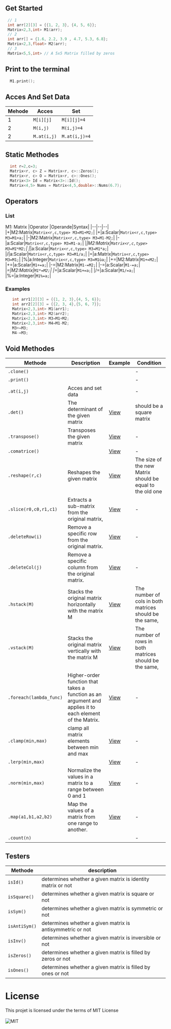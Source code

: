 ## Get Started   
``` C++  
 // 1  
 int arr[2][3] = {{1, 2, 3}, {4, 5, 6}};
 Matrix<2,3,int> M1(arr);
 // 2
 int arr[] = {1.6, 2.2, 3.9 , 4.7, 5.3, 6.8};
 Matrix<2,3,float> M2(arr);
 // 3
 Matrix<5,5,int> // A 5x5 Matrix filled by zeros
```
## Print to the terminal 
``` C++ 
  M1.print();
```
## Acces And Set Data
|Mehode|Acces|Set|
|-|--|--|
|1|`M[i][j]`|`M[i][j]=4`|
|2|`M(i,j)`|`M(i,j)=4`|
|2|`M.at(i,j)`|`M.at(i,j)=4`|
## Static Methodes 
``` C++
  int r=2,c=3;
  Matrix<r, c> Z = Matrix<r, c>::Zeros();
  Matrix<r, c> O = Matrix<r, c>::Ones();
  Matrix<3> Id = Matrix<3>::Id();
  Matrix<4,5> Nums = Matrix<4,5,double>::Nums(6.7);
```
## Operators 
  ### List
M1: Matrix
|Operator |Operande|Syntax|
|--|--|--|
|+|M2:Matrix|`Matrix<r,c,type> M3=M1+M2;`|
|+|a:Scalar|`Matrix<r,c,type> M3=M1+a;`|
|-|M2:Matrix|`Matrix<r,c,type> M3=M1-M2;`|
|-|a:Scalar|`Matrix<r,c,type> M3=M1-a;`|
|*|M2:Matrix|`Matrix<r,c,type> M3=M1*M2;`|
|*|a:Scalar|`Matrix<r,c,type> M3=M1*a;`|
|/|a:Scalar|`Matrix<r,c,type> M3=M1/a;`|
|=|a:Matrix|`Matrix<r,c,type> M3=M1;`|
|%|a:Integer|`Matrix<r,c,type> M3=M1ùa;`|
|+=|M2:Matrix|`M1+=M2;`|
|+=|a:Scalar|`M1+=a;`|
|-=|M2:Matrix|`M1-=M2;`|
|-=|a:Scalar|`M1-=a;`|
|*=|M2:Matrix|`M1*=M2;`|
|*=|a:Scalar|`M1+=a;`|
|/=|a:Scalar|`M1/=a;`|
|%=|a:Integer|`M1%=a;`|
  ### Examples
``` C++
   int arr1[2][3] = {{1, 2, 3},{4, 5, 6}};
   int arr2[2][3] = {{2, 3, 4},{5, 6, 7}};
   Matrix<2,3,int> M1(arr1);
   Matrix<2,3,int> M2(arr2);
   Matrix<2,3,int> M3=M1+M2;
   Matrix<2,3,int> M4=M1-M2;
   M3+=M3;
   M4-=M3;
```
## Void Methodes 
|Methode|Description|Example|Condition|
|-|--|-|--|
|`.clone()`|||-|
|`.print()`|||-|
|`.at(i,j)`|Acces and set data||-|
|`.det()`|The determinant of the given matrix|[View](https://github.com/zakarialaoui10/ZikoMatrix/edit/main/examples/2-0-Determinant)|should be a square matrix|
|`.transpose()`|Transposes the given matrix |[View](https://github.com/zakarialaoui10/ZikoMatrix/edit/main/examples/2-1-Transpose)|-|
|`.comatrice()`| |[View](https://github.com/zakarialaoui10/ZikoMatrix/edit/main/examples/Comatrice/comatrice.ino)|-|
|`.reshape(r,c)`|Reshapes the given matrix|[View](https://github.com/zakarialaoui10/ZikoMatrix/blob/main/examples/2-5-Reshape)|The size of the new Matrix should be equal to the old one|
|`.slice(r0,c0,r1,c1)`|Extracts a sub-matrix from the original matrix,|[View](https://github.com/zakarialaoui10/ZikoMatrix/blob/main/examples/2-4-Slice)|-|
|`.deleteRow(i)`|Remove a specific row from the original matrix.|[View](https://github.com/zakarialaoui10/ZikoMatrix/blob/main/examples/2-6-DeleteRow/)|-|
|`.deleteCol(j)`|Remove a specific column from the original matrix.|[View](https://github.com/zakarialaoui10/ZikoMatrix/blob/main/examples/2-7-DeleteCol/)|-|
|`.hstack(M)`|Stacks the original matrix horizontally with the matrix M|[View](https://github.com/zakarialaoui10/ZikoMatrix/blob/main/examples/2-8-Hstack)|The number of cols in both matrices should be the same,|
|`.vstack(M)`|Stacks the original matrix vertically with the matrix M|[View](https://github.com/zakarialaoui10/ZikoMatrix/blob/main/examples/2-9-Vstack/)|The number of rows in both matrices should be the same,|
|`.foreach(lambda_func)`|Higher-order function that takes a function as an argument and applies it to each element of the Matrix.|[View](https://github.com/zakarialaoui10/ZikoMatrix/blob/main/examples/3-0-Foreach)|-|
|`.clamp(min,max)`|clamp all matrix elements between min and max|[View](https://github.com/zakarialaoui10/ZikoMatrix/blob/main/examples/3-3-Norm)|-|
|`.lerp(min,max)`||[View](https://github.com/zakarialaoui10/ZikoMatrix/blob/main/examples/3-4-Lerp)|-|
|`.norm(min,max)`|Normalize the values in a matrix to a range between 0 and 1|[View](https://github.com/zakarialaoui10/ZikoMatrix/blob/main/examples/3-3-Norm)|-|
|`.map(a1,b1,a2,b2)`|Map the values of a matrix from one range to another.|[View](https://github.com/zakarialaoui10/ZikoMatrix/blob/main/examples/3-2-Map)|-|
|`.count(n)`|||-|
## Testers
|Methode|description|
|-|---|
|`isId()`|determines whether a given matrix is identity matrix or not|
|`isSquare()`|determines whether a given matrix is square or not|
|`isSym()`|determines whether a given matrix is symmetric or not|
|`isAntiSym()`|determines whether a given matrix is antisymmetric or not|
|`isInv()`|determines whether a given matrix is inversible or not|
|`isZeros()`|determines whether a given matrix is filled by zeros or not|
|`isOnes()`|determines whether a given matrix is filled by ones or not|

# License 
 This projet is licensed under the terms of MIT License </br></br>![MIT](https://img.shields.io/github/license/zakarialaoui10/ZikoMatrix?color=rgb%2820%2C21%2C169%29)
